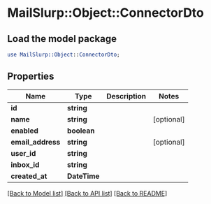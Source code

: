 # MailSlurp::Object::ConnectorDto

## Load the model package
```perl
use MailSlurp::Object::ConnectorDto;
```

## Properties
Name | Type | Description | Notes
------------ | ------------- | ------------- | -------------
**id** | **string** |  | 
**name** | **string** |  | [optional] 
**enabled** | **boolean** |  | 
**email_address** | **string** |  | [optional] 
**user_id** | **string** |  | 
**inbox_id** | **string** |  | 
**created_at** | **DateTime** |  | 

[[Back to Model list]](../README#documentation-for-models) [[Back to API list]](../README#documentation-for-api-endpoints) [[Back to README]](../README)


